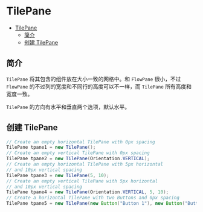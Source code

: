 # TilePane

- [TilePane](#tilepane)
  - [简介](#简介)
  - [创建 TilePane](#创建-tilepane)

## 简介

`TilePane` 将其包含的组件放在大小一致的网格中。和 `FlowPane` 很小，不过 `FlowPane` 的不过列的宽度和不同行的高度可以不一样，而 `TilePane` 所有高度和宽度一致。

`TilePane` 的方向有水平和垂直两个选项，默认水平。

## 创建 TilePane

```java
// Create an empty horizontal TilePane with 0px spacing
TilePane tpane1 = new TilePane();
// Create an empty vertical TilePane with 0px spacing
TilePane tpane2 = new TilePane(Orientation.VERTICAL);
// Create an empty horizontal TilePane with 5px horizontal
// and 10px vertical spacing
TilePane tpane3 = new TilePane(5, 10);
// Create an empty vertical TilePane with 5px horizontal
// and 10px vertical spacing
TilePane tpane4 = new TilePane(Orientation.VERTICAL, 5, 10);
// Create a horizontal TilePane with two Buttons and 0px spacing
TilePane tpane5 = new TilePane(new Button("Button 1"), new Button("Button 2"));
```
